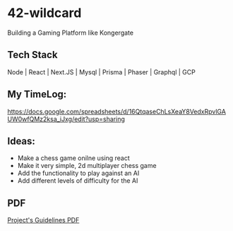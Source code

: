 # 42-wildcard
Building a Gaming Platform like Kongergate

## Tech Stack
Node | React | Next.JS | Mysql | Prisma | Phaser | Graphql | GCP

## My TimeLog:
https://docs.google.com/spreadsheets/d/16QtqaseChLsXeaY8VedxRpvlGAUW0wfQMz2ksa_iJxg/edit?usp=sharing

## Ideas:

* Make a chess game onilne using react
* Make it very simple, 2d multiplayer chess game
* Add the functionality to play against an AI
* Add different levels of difficulty for the AI
## PDF
<a href="https://github.com/jkaplin/42-wildcard/blob/master/Wildcard.pdf">Project's Guidelines PDF</a>
